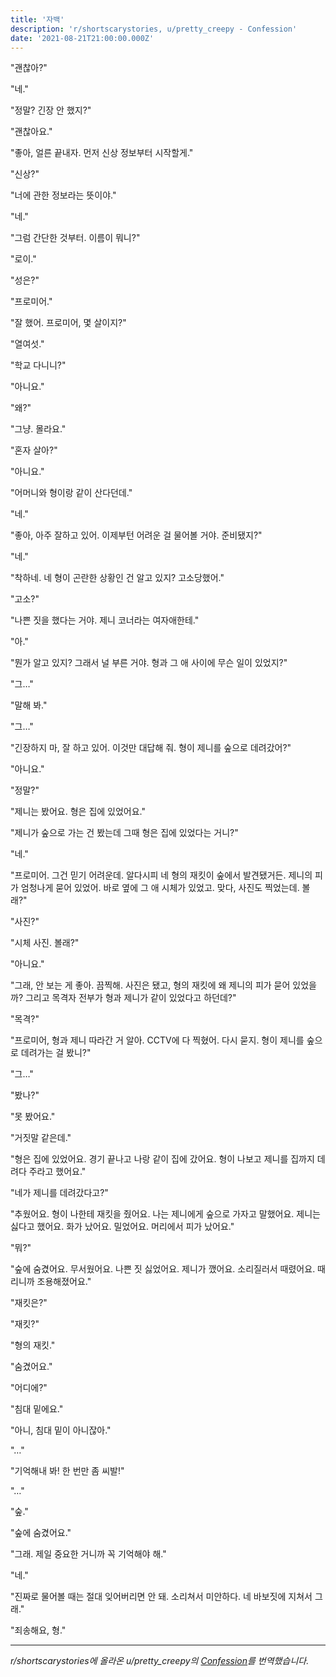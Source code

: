 ```yaml
---
title: '자백'
description: 'r/shortscarystories, u/pretty_creepy - Confession'
date: '2021-08-21T21:00:00.000Z'
---
```


"괜찮아?"

"네."

"정말? 긴장 안 했지?"

"괜찮아요."

"좋아, 얼른 끝내자. 먼저 신상 정보부터 시작할게."

"신상?"

"너에 관한 정보라는 뜻이야."

"네."

"그럼 간단한 것부터. 이름이 뭐니?"

"로이."

"성은?"

"프로미어."

"잘 했어. 프로미어, 몇 살이지?"

"열여섯."

"학교 다니니?"

"아니요."

"왜?"

"그냥. 몰라요."

"혼자 살아?"

"아니요."

"어머니와 형이랑 같이 산다던데."

"네."

"좋아, 아주 잘하고 있어. 이제부턴 어려운 걸 물어볼 거야. 준비됐지?"

"네."

"착하네. 네 형이 곤란한 상황인 건 알고 있지? 고소당했어."

"고소?"

"나쁜 짓을 했다는 거야. 제니 코너라는 여자애한테."

"아."

"뭔가 알고 있지? 그래서 널 부른 거야. 형과 그 애 사이에 무슨 일이 있었지?"

"그…"

"말해 봐."

"그…"

"긴장하지 마, 잘 하고 있어. 이것만 대답해 줘. 형이 제니를 숲으로 데려갔어?"

"아니요."

"정말?"

"제니는 봤어요. 형은 집에 있었어요."

"제니가 숲으로 가는 건 봤는데 그때 형은 집에 있었다는 거니?"

"네."

"프로미어. 그건 믿기 어려운데. 알다시피 네 형의 재킷이 숲에서 발견됐거든. 제니의 피가 엄청나게 묻어 있었어. 바로 옆에 그 애 시체가 있었고. 맞다, 사진도 찍었는데. 볼래?"

"사진?"

"시체 사진. 볼래?"

"아니요."

"그래, 안 보는 게 좋아. 끔찍해. 사진은 됐고, 형의 재킷에 왜 제니의 피가 묻어 있었을까? 그리고 목격자 전부가 형과 제니가 같이 있었다고 하던데?"

"목격?"

"프로미어, 형과 제니 따라간 거 알아. CCTV에 다 찍혔어. 다시 묻지. 형이 제니를 숲으로 데려가는 걸 봤니?"

"그…"

"봤나?"

"못 봤어요."

"거짓말 같은데."

"형은 집에 있었어요. 경기 끝나고 나랑 같이 집에 갔어요. 형이 나보고 제니를 집까지 데려다 주라고 했어요."

"네가 제니를 데려갔다고?"

"추웠어요. 형이 나한테 재킷을 줬어요. 나는 제니에게 숲으로 가자고 말했어요. 제니는 싫다고 했어요. 화가 났어요. 밀었어요. 머리에서 피가 났어요."

"뭐?"

"숲에 숨겼어요. 무서웠어요. 나쁜 짓 싫었어요. 제니가 깼어요. 소리질러서 때렸어요. 때리니까 조용해졌어요."

"재킷은?"

"재킷?"

"형의 재킷."

"숨겼어요."

"어디에?"

"침대 밑에요."

"아니, 침대 밑이 아니잖아."

"…"

"기억해내 봐! 한 번만 좀 씨발!"

"…"

"숲."

"숲에 숨겼어요."

"그래. 제일 중요한 거니까 꼭 기억해야 해."

"네."

"진짜로 물어볼 때는 절대 잊어버리면 안 돼. 소리쳐서 미안하다. 네 바보짓에 지쳐서 그래."

"죄송해요, 형."

---

_r/shortscarystories에 올라온 u/pretty_creepy의 [Confession](https://www.reddit.com/r/shortscarystories/comments/ejp6vs/confession/)를 번역했습니다._
